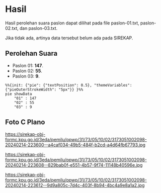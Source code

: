 # Hasil

Hasil perolehan suara paslon dapat dilihat pada file paslon-01.txt, paslon-02.txt, dan paslon-03.txt.

Jika tidak ada, artinya data tersebut belum ada pada SIREKAP.

## Perolehan Suara

 * Paslon 01: **147**.
 * Paslon 02: **55**.
 * Paslon 03: **9**.

```mermaid
%%{init: {"pie": {"textPosition": 0.5}, "themeVariables": {"pieOuterStrokeWidth": "5px"}} }%%
pie showData
    "01" : 147
    "02" : 55
    "03" : 9
```
## Foto C Plano

https://sirekap-obj-formc.kpu.go.id/3eda/pemilu/ppwp/31/73/05/10/02/3173051002098-20240214-223600--a4caf034-49b5-484f-b2cd-a4d64fb67793.jpg

https://sirekap-obj-formc.kpu.go.id/3eda/pemilu/ppwp/31/73/05/10/02/3173051002098-20240214-223608--829bab0f-e551-4b57-9f74-11148b40596e.jpg

https://sirekap-obj-formc.kpu.go.id/3eda/pemilu/ppwp/31/73/05/10/02/3173051002098-20240214-223612--9d9a805c-7d4c-403f-8b94-4bc4a9e8a1a2.jpg
